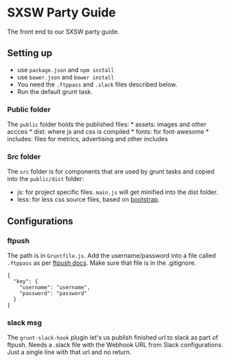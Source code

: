 SXSW Party Guide
==============================

The front end to our SXSW party guide.

## Setting up

* use `package.json` and `npm install`
* use `bower.json` and `bower install`
* You need the `.ftppass` and `.slack` files described below.
* Run the default grunt task.

### Public folder
The `public` folder holds the published files:
	* assets: images and other accces
	* dist: where js and css is compiled
	* fonts: for font-awesome
	* includes: files for metrics, advertising and other includes

### Src folder
The `src` folder is for components that are used by grunt tasks and copied into the `public/dist` folder:
* js: for project specific files. `main.js` will get minified into the dist folder.
* less: for less css source files, based on [bootstrap](http://getbootstrap.com/getting-started/).

## Configurations

### ftpush

The path is in `Gruntfile.js`. Add the username/password into a file called `.ftppass` as per [ftpush docs](https://www.npmjs.com/package/grunt-ftpush). Make sure that file is in the .gitignore.


```
{
  "key": {
    "username": "username",
    "password": "password"
  }
}
```

### slack msg

The `grunt-slack-hook` plugin let's us publish finished url to slack as part of ftpush. Needs a .slack file with the Webhook URL from Slack configurations. Just a single line with that url and no return.
